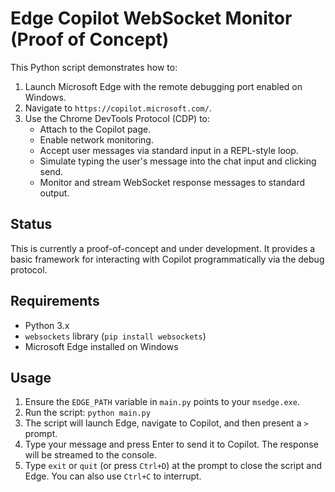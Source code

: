 # Edge Copilot WebSocket Monitor (Proof of Concept)

This Python script demonstrates how to:

1.  Launch Microsoft Edge with the remote debugging port enabled on Windows.
2.  Navigate to `https://copilot.microsoft.com/`.
3.  Use the Chrome DevTools Protocol (CDP) to:
    *   Attach to the Copilot page.
    *   Enable network monitoring.
    *   Accept user messages via standard input in a REPL-style loop.
    *   Simulate typing the user's message into the chat input and clicking send.
    *   Monitor and stream WebSocket response messages to standard output.

## Status

This is currently a proof-of-concept and under development. It provides a basic framework for interacting with Copilot programmatically via the debug protocol.

## Requirements

*   Python 3.x
*   `websockets` library (`pip install websockets`)
*   Microsoft Edge installed on Windows

## Usage

1.  Ensure the `EDGE_PATH` variable in `main.py` points to your `msedge.exe`.
2.  Run the script: `python main.py`
3.  The script will launch Edge, navigate to Copilot, and then present a `>` prompt.
4.  Type your message and press Enter to send it to Copilot. The response will be streamed to the console.
5.  Type `exit` or `quit` (or press `Ctrl+D`) at the prompt to close the script and Edge. You can also use `Ctrl+C` to interrupt.